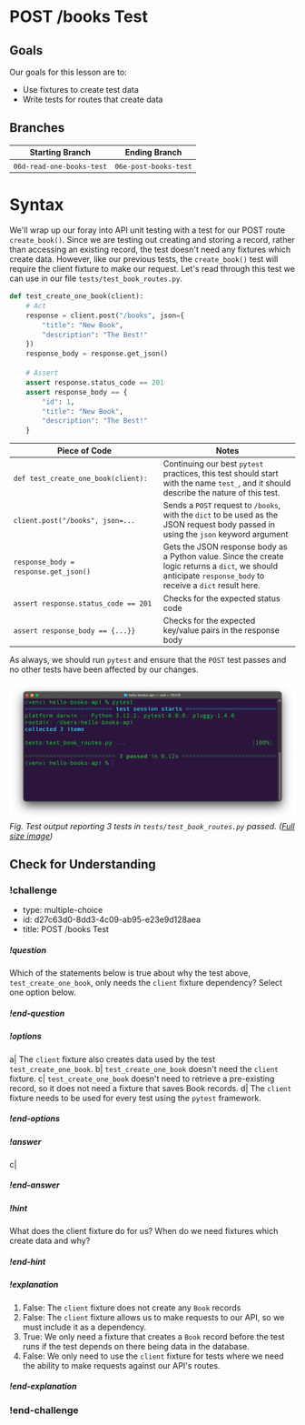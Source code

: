 # POST /books Test

## Goals

Our goals for this lesson are to:
- Use fixtures to create test data
- Write tests for routes that create data

## Branches

| Starting Branch | Ending Branch|
|--|--|
|`06d-read-one-books-test` |`06e-post-books-test`|


# Syntax

We'll wrap up our foray into API unit testing with a test for our POST route `create_book()`. Since we are testing out creating and storing a record, rather than accessing an existing record, the test doesn't need any fixtures which create data. However, like our previous tests, the `create_book()` test will require the client fixture to make our request. Let's read through this test we can use in our file `tests/test_book_routes.py`.

```python
def test_create_one_book(client):
    # Act
    response = client.post("/books", json={
        "title": "New Book",
        "description": "The Best!"
    })
    response_body = response.get_json()

    # Assert
    assert response.status_code == 201
    assert response_body == {
        "id": 1,
        "title": "New Book",
        "description": "The Best!"
    }
```

| <div style="min-width:250px;"> Piece of Code </div> | Notes|
|--|--|
|`def test_create_one_book(`&ZeroWidthSpace;`client):` | Continuing our best `pytest` practices, this test should start with the name `test_`, and it should describe the nature of this test.|
|`client.post("/books", json=...`|Sends a `POST` request to `/books`, with the `dict` to be used as the JSON request body passed in using the `json` keyword argument| 
| `response_body = response.get_json()`| Gets the JSON response body as a Python value. Since the create logic returns a `dict`, we should anticipate `response_body` to receive a `dict` result here.|
|`assert response.status_code == 201`|Checks for the expected status code|
|`assert response_body == {...}}`| Checks for the expected key/value pairs in the response body|

As always, we should run `pytest` and ensure that the `POST` test passes and no other tests have been affected by our changes.

![Screenshot of pytest test result: 3 tests in tests/test_book_routes.py passed](../assets/api-6-testing/api-6-testing_post_test_success.png)  
_Fig. Test output reporting 3 tests in `tests/test_book_routes.py` passed. ([Full size image](../assets/api-6-testing/api-6-testing_post_test_success.png))_

## Check for Understanding

<!-- prettier-ignore-start -->
### !challenge
* type: multiple-choice
* id: d27c63d0-8dd3-4c09-ab95-e23e9d128aea
* title: POST /books Test
##### !question

Which of the statements below is true about why the test above, `test_create_one_book`, only needs the `client` fixture dependency? Select one option below.

##### !end-question
##### !options

a| The `client` fixture also creates data used by the test `test_create_one_book`.
b| `test_create_one_book` doesn't need the `client` fixture.
c| `test_create_one_book` doesn't need to retrieve a pre-existing record, so it does not need a fixture that saves Book records.
d| The `client` fixture needs to be used for every test using the `pytest` framework.

##### !end-options
##### !answer

c|

##### !end-answer
##### !hint

What does the client fixture do for us? When do we need fixtures which create data and why?

##### !end-hint
##### !explanation

1. False: The `client` fixture does not create any `Book` records
2. False: The `client` fixture allows us to make requests to our API, so we must include it as a dependency.
3. True: We only need a fixture that creates a `Book` record before the test runs if the test depends on there being data in the database.
4. False: We only need to use the `client` fixture for tests where we need the ability to make requests against our API's routes.

##### !end-explanation
### !end-challenge
<!-- prettier-ignore-end -->